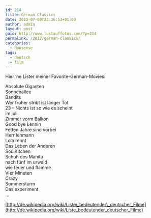 ```yaml
---
id: 214
title: German Classics
date: 2012-07-08T23:36:53+01:00
author: admin
layout: post
guid: http://www.lustauffotos.com/?p=214
permalink: /2012/german-classics/
categories:
  - Nonsense
tags:
  - deutsch
  - film
---
```

Hier &#8217;ne Lister meiner Favorite-German-Movies:

Absolute Giganten  
Sonnenallee  
Bandits  
Wer früher stribt ist länger Tot  
23 &#8211; Nichts ist so wie es scheint  
im juli  
Zimmer vorm Balkon  
Good bye Lennin  
Fetten Jahre sind vorbei  
Herr lehmann  
Lola rennt  
Das Leben der Anderen  
SoulKitchen  
Schuh des Manitu  
nach fünf im urwald  
wie feuer und flamme  
Vier Minuten  
Crazy  
Sommersturm  
Das experiment  
&#8230;

[http://de.wikipedia.org/wiki/Liste\_bedeutender\_deutscher_Filme](http://de.wikipedia.org/wiki/Liste_bedeutender_deutscher_Filme)